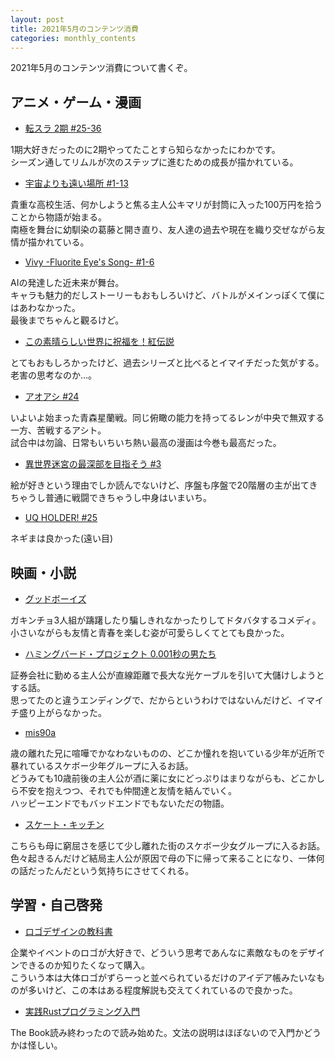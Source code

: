 ```yaml
---
layout: post
title: 2021年5月のコンテンツ消費
categories: monthly_contents
---
```


2021年5月のコンテンツ消費について書くぞ。

## アニメ・ゲーム・漫画
- [転スラ 2期 #25-36](https://annict.jp/works/6617)

1期大好きだったのに2期やってたことすら知らなかったにわかです。  
シーズン通してリムルが次のステップに進むための成長が描かれている。

- [宇宙よりも遠い場所 #1-13](https://annict.jp/works/5592)

貴重な高校生活、何かしようと焦る主人公キマリが封筒に入った100万円を拾うことから物語が始まる。  
南極を舞台に幼馴染の葛藤と開き直り、友人達の過去や現在を織り交ぜながら友情が描かれている。

- [Vivy -Fluorite Eye's Song- #1-6](https://annict.jp/works/7921)

AIの発達した近未来が舞台。  
キャラも魅力的だしストーリーもおもしろいけど、バトルがメインっぽくて僕にはあわなかった。  
最後までちゃんと觀るけど。

- [この素晴らしい世界に祝福を！紅伝説](https://filmarks.com/movies/79975?mark_id=112587261)

とてもおもしろかったけど、過去シリーズと比べるとイマイチだった気がする。老害の思考なのか…。

- [アオアシ #24](https://amzn.to/34wrCEO)

いよいよ始まった青森星蘭戦。同じ俯瞰の能力を持ってるレンが中央で無双する一方、苦戦するアシト。  
試合中は勿論、日常もいちいち熱い最高の漫画は今巻も最高だった。

- [異世界迷宮の最深部を目指そう #3](https://amzn.to/3pa3C3F)

絵が好きという理由でしか読んでないけど、序盤も序盤で20階層の主が出てきちゃうし普通に戦闘できちゃうし中身はいまいち。

- [UQ HOLDER! #25](https://amzn.to/3i7XV4L)

ネギまは良かった(遠い目)


## 映画・小説

- [グッドボーイズ](https://filmarks.com/movies/82160?mark_id=111710062)

ガキンチョ3人組が躊躇したり騙しきれなかったりしてドタバタするコメディ。  
小さいながらも友情と青春を楽しむ姿が可愛らしくてとても良かった。

- [ハミングバード・プロジェクト 0.001秒の男たち](https://filmarks.com/movies/82639?mark_id=112175685)

証券会社に勤める主人公が直線距離で長大な光ケーブルを引いて大儲けしようとする話。  
思ってたのと違うエンディングで、だからというわけではないんだけど、イマイチ盛り上がらなかった。

- [mis90a](https://filmarks.com/movies/80325?mark_id=112197957)

歳の離れた兄に喧嘩でかなわないものの、どこか憧れを抱いている少年が近所で暴れているスケボー少年グループに入るお話。  
どうみても10歳前後の主人公が酒に薬に女にどっぷりはまりながらも、どこかしら不安を抱えつつ、それでも仲間達と友情を結んでいく。  
ハッピーエンドでもバッドエンドでもないただの物語。

- [スケート・キッチン](https://filmarks.com/movies/81575?mark_id=112587136)

こちらも母に窮屈さを感じて少し離れた街のスケボー少女グループに入るお話。  
色々起きるんだけど結局主人公が原因で母の下に帰って来ることになり、一体何の話だったんだという気持ちにさせてくれる。


## 学習・自己啓発
- [ロゴデザインの教科書](https://amzn.to/2SJKDRy)

企業やイベントのロゴが大好きで、どういう思考であんなに素敵なものをデザインできるのか知りたくなって購入。  
こういう本は大体ロゴがずらーっと並べられているだけのアイデア帳みたいなものが多いけど、この本はある程度解説も交えてくれているので良かった。

- [実践Rustプログラミング入門](https://amzn.to/2SGRBGU)

The Book読み終わったので読み始めた。文法の説明はほぼないので入門かどうかは怪しい。
